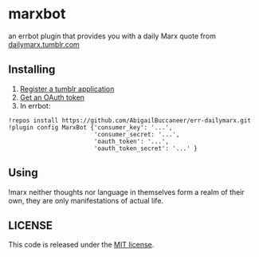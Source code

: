 # marxbot

an errbot plugin that provides you with a daily Marx quote from [dailymarx.tumblr.com](https://dailymarx.tumblr.com/)

## Installing

1. [Register a tumblr application](https://www.tumblr.com/oauth/apps)
2. [Get an OAuth token](https://api.tumblr.com/console)
3. In errbot:
```
!repos install https://github.com/AbigailBuccaneer/err-dailymarx.git
!plugin config MarxBot {'consumer_key': '...',
                        'consumer_secret: '...',
                        'oauth_token': '...',
                        'oauth_token_secret': '...' }
```

## Using

<abigail> !marx
<MarxBot> neither thoughts nor language in themselves form a realm of their own, they are only manifestations of actual life.

## LICENSE

This code is released under the [MIT license](http://opensource.org/licenses/MIT).
